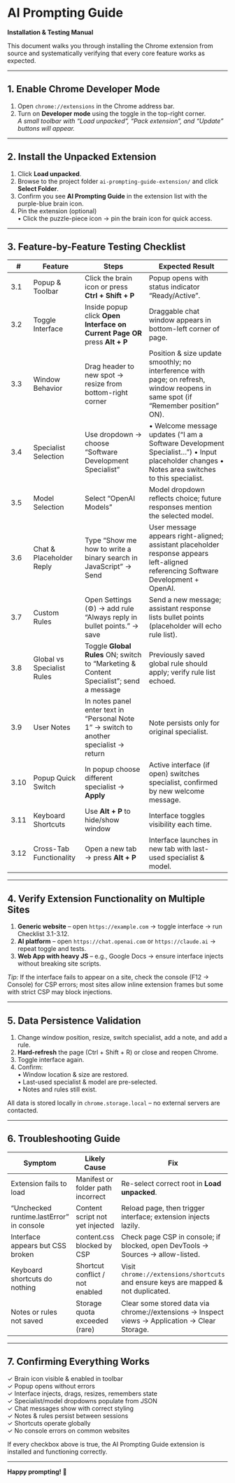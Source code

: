 # AI Prompting Guide  
**Installation & Testing Manual**

This document walks you through installing the Chrome extension from source and systematically verifying that every core feature works as expected.

---

## 1. Enable Chrome Developer Mode

1. Open `chrome://extensions` in the Chrome address bar.  
2. Turn on **Developer mode** using the toggle in the top-right corner.  
   *A small toolbar with “Load unpacked”, “Pack extension”, and “Update” buttons will appear.*

---

## 2. Install the Unpacked Extension

1. Click **Load unpacked**.  
2. Browse to the project folder `ai-prompting-guide-extension/` and click **Select Folder**.  
3. Confirm you see **AI Prompting Guide** in the extension list with the purple-blue brain icon.  
4. Pin the extension (optional)  
   • Click the puzzle-piece icon → pin the brain icon for quick access.

---

## 3. Feature-by-Feature Testing Checklist

| # | Feature | Steps | Expected Result |
|---|---------|-------|-----------------|
| 3.1 | Popup & Toolbar | Click the brain icon or press **Ctrl + Shift + P** | Popup opens with status indicator “Ready/Active”. |
| 3.2 | Toggle Interface | Inside popup click **Open Interface on Current Page** **OR** press **Alt + P** | Draggable chat window appears in bottom-left corner of page. |
| 3.3 | Window Behavior | Drag header to new spot → resize from bottom-right corner | Position & size update smoothly; no interference with page; on refresh, window reopens in same spot (if “Remember position” ON). |
| 3.4 | Specialist Selection | Use dropdown → choose “Software Development Specialist” | • Welcome message updates (“I am a Software Development Specialist…”)  • Input placeholder changes  • Notes area switches to this specialist. |
| 3.5 | Model Selection | Select “OpenAI Models” | Model dropdown reflects choice; future responses mention the selected model. |
| 3.6 | Chat & Placeholder Reply | Type “Show me how to write a binary search in JavaScript” → Send | User message appears right-aligned; assistant placeholder response appears left-aligned referencing Software Development + OpenAI. |
| 3.7 | Custom Rules | Open Settings (⚙️) → add rule “Always reply in bullet points.” → save | Send a new message; assistant response lists bullet points (placeholder will echo rule list). |
| 3.8 | Global vs Specialist Rules | Toggle **Global Rules** ON; switch to “Marketing & Content Specialist”; send a message | Previously saved global rule should apply; verify rule list echoed. |
| 3.9 | User Notes | In notes panel enter text in “Personal Note 1” → switch to another specialist → return | Note persists only for original specialist. |
| 3.10 | Popup Quick Switch | In popup choose different specialist → **Apply** | Active interface (if open) switches specialist, confirmed by new welcome message. |
| 3.11 | Keyboard Shortcuts | Use **Alt + P** to hide/show window | Interface toggles visibility each time. |
| 3.12 | Cross-Tab Functionality | Open a new tab → press **Alt + P** | Interface launches in new tab with last-used specialist & model. |

---

## 4. Verify Extension Functionality on Multiple Sites

1. **Generic website** – open `https://example.com` → toggle interface → run Checklist 3.1-3.12.  
2. **AI platform** – open `https://chat.openai.com` or `https://claude.ai` → repeat toggle and tests.  
3. **Web App with heavy JS** – e.g., Google Docs → ensure interface injects without breaking site scripts.  

*Tip:* If the interface fails to appear on a site, check the console (F12 → Console) for CSP errors; most sites allow inline extension frames but some with strict CSP may block injections.

---

## 5. Data Persistence Validation

1. Change window position, resize, switch specialist, add a note, and add a rule.  
2. **Hard-refresh** the page (Ctrl + Shift + R) or close and reopen Chrome.  
3. Toggle interface again.  
4. Confirm:  
   • Window location & size are restored.  
   • Last-used specialist & model are pre-selected.  
   • Notes and rules still exist.  

All data is stored locally in `chrome.storage.local` – no external servers are contacted.

---

## 6. Troubleshooting Guide

| Symptom | Likely Cause | Fix |
|---------|--------------|-----|
| Extension fails to load | Manifest or folder path incorrect | Re-select correct root in **Load unpacked**. |
| “Unchecked runtime.lastError” in console | Content script not yet injected | Reload page, then trigger interface; extension injects lazily. |
| Interface appears but CSS broken | content.css blocked by CSP | Check page CSP in console; if blocked, open DevTools → Sources → allow-listed. |
| Keyboard shortcuts do nothing | Shortcut conflict / not enabled | Visit `chrome://extensions/shortcuts` and ensure keys are mapped & not duplicated. |
| Notes or rules not saved | Storage quota exceeded (rare) | Clear some stored data via chrome://extensions → Inspect views → Application → Clear Storage. |

---

## 7. Confirming Everything Works

✓ Brain icon visible & enabled in toolbar  
✓ Popup opens without errors  
✓ Interface injects, drags, resizes, remembers state  
✓ Specialist/model dropdowns populate from JSON  
✓ Chat messages show with correct styling  
✓ Notes & rules persist between sessions  
✓ Shortcuts operate globally  
✓ No console errors on common websites

If every checkbox above is true, the AI Prompting Guide extension is installed and functioning correctly.

---

**Happy prompting! 🚀**
